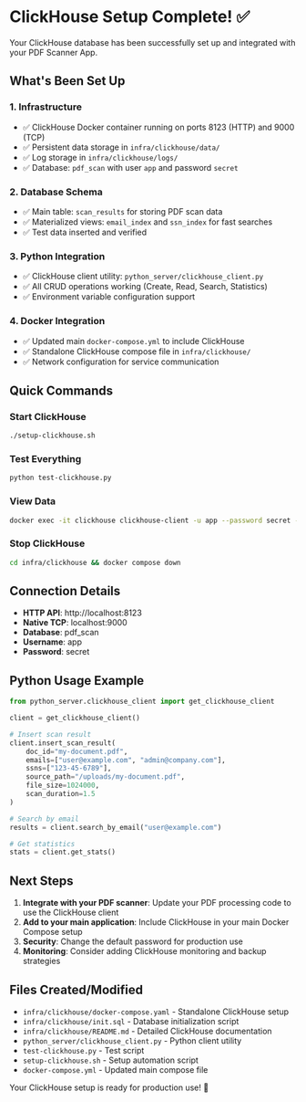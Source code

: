 # ClickHouse Setup Complete! ✅

Your ClickHouse database has been successfully set up and integrated with your PDF Scanner App.

## What's Been Set Up

### 1. Infrastructure
- ✅ ClickHouse Docker container running on ports 8123 (HTTP) and 9000 (TCP)
- ✅ Persistent data storage in `infra/clickhouse/data/`
- ✅ Log storage in `infra/clickhouse/logs/`
- ✅ Database: `pdf_scan` with user `app` and password `secret`

### 2. Database Schema
- ✅ Main table: `scan_results` for storing PDF scan data
- ✅ Materialized views: `email_index` and `ssn_index` for fast searches
- ✅ Test data inserted and verified

### 3. Python Integration
- ✅ ClickHouse client utility: `python_server/clickhouse_client.py`
- ✅ All CRUD operations working (Create, Read, Search, Statistics)
- ✅ Environment variable configuration support

### 4. Docker Integration
- ✅ Updated main `docker-compose.yml` to include ClickHouse
- ✅ Standalone ClickHouse compose file in `infra/clickhouse/`
- ✅ Network configuration for service communication

## Quick Commands

### Start ClickHouse
```bash
./setup-clickhouse.sh
```

### Test Everything
```bash
python test-clickhouse.py
```

### View Data
```bash
docker exec -it clickhouse clickhouse-client -u app --password secret -d pdf_scan -q "SELECT * FROM scan_results"
```

### Stop ClickHouse
```bash
cd infra/clickhouse && docker compose down
```

## Connection Details

- **HTTP API**: http://localhost:8123
- **Native TCP**: localhost:9000
- **Database**: pdf_scan
- **Username**: app
- **Password**: secret

## Python Usage Example

```python
from python_server.clickhouse_client import get_clickhouse_client

client = get_clickhouse_client()

# Insert scan result
client.insert_scan_result(
    doc_id="my-document.pdf",
    emails=["user@example.com", "admin@company.com"],
    ssns=["123-45-6789"],
    source_path="/uploads/my-document.pdf",
    file_size=1024000,
    scan_duration=1.5
)

# Search by email
results = client.search_by_email("user@example.com")

# Get statistics
stats = client.get_stats()
```

## Next Steps

1. **Integrate with your PDF scanner**: Update your PDF processing code to use the ClickHouse client
2. **Add to your main application**: Include ClickHouse in your main Docker Compose setup
3. **Security**: Change the default password for production use
4. **Monitoring**: Consider adding ClickHouse monitoring and backup strategies

## Files Created/Modified

- `infra/clickhouse/docker-compose.yaml` - Standalone ClickHouse setup
- `infra/clickhouse/init.sql` - Database initialization script
- `infra/clickhouse/README.md` - Detailed ClickHouse documentation
- `python_server/clickhouse_client.py` - Python client utility
- `test-clickhouse.py` - Test script
- `setup-clickhouse.sh` - Setup automation script
- `docker-compose.yml` - Updated main compose file

Your ClickHouse setup is ready for production use! 🚀 